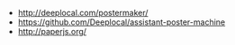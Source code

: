 - http://deeplocal.com/postermaker/
- https://github.com/Deeplocal/assistant-poster-machine
- http://paperjs.org/
